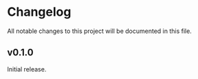 # Changelog

All notable changes to this project will be documented in this file.

## v0.1.0

Initial release.
